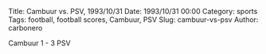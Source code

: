Title: Cambuur vs. PSV, 1993/10/31
Date: 1993/10/31 00:00
Category: sports
Tags: football, football scores, Cambuur, PSV
Slug: cambuur-vs-psv
Author: carbonero


Cambuur 1 - 3 PSV
